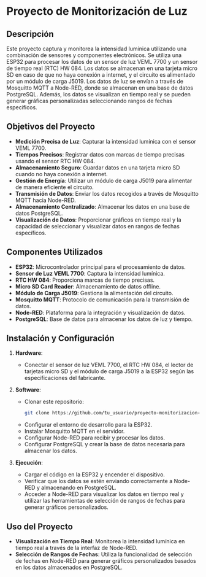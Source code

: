 # Proyecto de Monitorización de Luz

## Descripción

Este proyecto captura y monitorea la intensidad lumínica utilizando una combinación de sensores y componentes electrónicos. Se utiliza una ESP32 para procesar los datos de un sensor de luz VEML 7700 y un sensor de tiempo real (RTC) HW 084. Los datos se almacenan en una tarjeta micro SD en caso de que no haya conexión a internet, y el circuito es alimentado por un módulo de carga J5019. Los datos de luz se envían a través de Mosquitto MQTT a Node-RED, donde se almacenan en una base de datos PostgreSQL. Además, los datos se visualizan en tiempo real y se pueden generar gráficas personalizadas seleccionando rangos de fechas específicos.

## Objetivos del Proyecto

- **Medición Precisa de Luz**: Capturar la intensidad lumínica con el sensor VEML 7700.
- **Tiempos Precisos**: Registrar datos con marcas de tiempo precisas usando el sensor RTC HW 084.
- **Almacenamiento Seguro**: Guardar datos en una tarjeta micro SD cuando no haya conexión a internet.
- **Gestión de Energía**: Utilizar un módulo de carga J5019 para alimentar de manera eficiente el circuito.
- **Transmisión de Datos**: Enviar los datos recogidos a través de Mosquitto MQTT hacia Node-RED.
- **Almacenamiento Centralizado**: Almacenar los datos en una base de datos PostgreSQL.
- **Visualización de Datos**: Proporcionar gráficos en tiempo real y la capacidad de seleccionar y visualizar datos en rangos de fechas específicos.

## Componentes Utilizados

- **ESP32**: Microcontrolador principal para el procesamiento de datos.
- **Sensor de Luz VEML 7700**: Captura la intensidad lumínica.
- **RTC HW 084**: Proporciona marcas de tiempo precisas.
- **Micro SD Card Reader**: Almacenamiento de datos offline.
- **Módulo de Carga J5019**: Gestiona la alimentación del circuito.
- **Mosquitto MQTT**: Protocolo de comunicación para la transmisión de datos.
- **Node-RED**: Plataforma para la integración y visualización de datos.
- **PostgreSQL**: Base de datos para almacenar los datos de luz y tiempo.

## Instalación y Configuración

1. **Hardware**:
   - Conectar el sensor de luz VEML 7700, el RTC HW 084, el lector de tarjetas micro SD y el módulo de carga J5019 a la ESP32 según las especificaciones del fabricante.

2. **Software**:
   - Clonar este repositorio:
     ```bash
     git clone https://github.com/tu_usuario/proyecto-monitorizacion-luz.git
     ```
   - Configurar el entorno de desarrollo para la ESP32.
   - Instalar Mosquitto MQTT en el servidor.
   - Configurar Node-RED para recibir y procesar los datos.
   - Configurar PostgreSQL y crear la base de datos necesaria para almacenar los datos.

3. **Ejecución**:
   - Cargar el código en la ESP32 y encender el dispositivo.
   - Verificar que los datos se estén enviando correctamente a Node-RED y almacenando en PostgreSQL.
   - Acceder a Node-RED para visualizar los datos en tiempo real y utilizar las herramientas de selección de rangos de fechas para generar gráficos personalizados.

## Uso del Proyecto

- **Visualización en Tiempo Real**: Monitorea la intensidad lumínica en tiempo real a través de la interfaz de Node-RED.
- **Selección de Rangos de Fechas**: Utiliza la funcionalidad de selección de fechas en Node-RED para generar gráficos personalizados basados en los datos almacenados en PostgreSQL.

